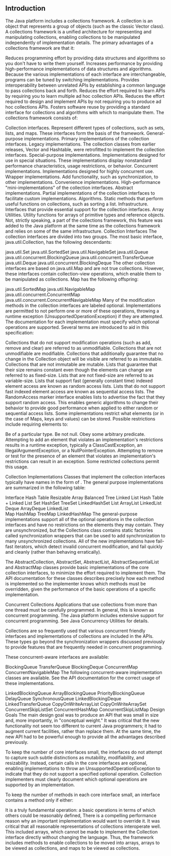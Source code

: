 ## Introduction
The Java platform includes a collections framework. A collection is an object that represents a group of objects (such as the classic Vector class). A collections framework is a unified architecture for representing and manipulating collections, enabling collections to be manipulated independently of implementation details.
The primary advantages of a collections framework are that it:

Reduces programming effort by providing data structures and algorithms so you don't have to write them yourself.
Increases performance by providing high-performance implementations of data structures and algorithms. Because the various implementations of each interface are interchangeable, programs can be tuned by switching implementations.
Provides interoperability between unrelated APIs by establishing a common language to pass collections back and forth.
Reduces the effort required to learn APIs by requiring you to learn multiple ad hoc collection APIs.
Reduces the effort required to design and implement APIs by not requiring you to produce ad hoc collections APIs.
Fosters software reuse by providing a standard interface for collections and algorithms with which to manipulate them.
The collections framework consists of:

Collection interfaces. Represent different types of collections, such as sets, lists, and maps. These interfaces form the basis of the framework.
General-purpose implementations. Primary implementations of the collection interfaces.
Legacy implementations. The collection classes from earlier releases, Vector and Hashtable, were retrofitted to implement the collection interfaces.
Special-purpose implementations. Implementations designed for use in special situations. These implementations display nonstandard performance characteristics, usage restrictions, or behavior.
Concurrent implementations. Implementations designed for highly concurrent use.
Wrapper implementations. Add functionality, such as synchronization, to other implementations.
Convenience implementations. High-performance "mini-implementations" of the collection interfaces.
Abstract implementations. Partial implementations of the collection interfaces to facilitate custom implementations.
Algorithms. Static methods that perform useful functions on collections, such as sorting a list.
Infrastructure. Interfaces that provide essential support for the collection interfaces.
Array Utilities. Utility functions for arrays of primitive types and reference objects. Not, strictly speaking, a part of the collections framework, this feature was added to the Java platform at the same time as the collections framework and relies on some of the same infrastructure.
Collection Interfaces
The collection interfaces are divided into two groups. The most basic interface, java.util.Collection, has the following descendants:

java.util.Set
java.util.SortedSet
java.util.NavigableSet
java.util.Queue
java.util.concurrent.BlockingQueue
java.util.concurrent.TransferQueue
java.util.Deque
java.util.concurrent.BlockingDeque
The other collection interfaces are based on java.util.Map and are not true collections. However, these interfaces contain collection-view operations, which enable them to be manipulated as collections. Map has the following offspring:

java.util.SortedMap
java.util.NavigableMap
java.util.concurrent.ConcurrentMap
java.util.concurrent.ConcurrentNavigableMap
Many of the modification methods in the collection interfaces are labeled optional. Implementations are permitted to not perform one or more of these operations, throwing a runtime exception (UnsupportedOperationException) if they are attempted. The documentation for each implementation must specify which optional operations are supported. Several terms are introduced to aid in this specification:

Collections that do not support modification operations (such as add, remove and clear) are referred to as unmodifiable. Collections that are not unmodifiable are modifiable.
Collections that additionally guarantee that no change in the Collection object will be visible are referred to as immutable. Collections that are not immutable are mutable.
Lists that guarantee that their size remains constant even though the elements can change are referred to as fixed-size. Lists that are not fixed-size are referred to as variable-size.
Lists that support fast (generally constant time) indexed element access are known as random access lists. Lists that do not support fast indexed element access are known as sequential access lists. The RandomAccess marker interface enables lists to advertise the fact that they support random access. This enables generic algorithms to change their behavior to provide good performance when applied to either random or sequential access lists.
Some implementations restrict what elements (or in the case of Maps, keys and values) can be stored. Possible restrictions include requiring elements to:

Be of a particular type.
Be not null.
Obey some arbitrary predicate.
Attempting to add an element that violates an implementation's restrictions results in a runtime exception, typically a ClassCastException, an IllegalArgumentException, or a NullPointerException. Attempting to remove or test for the presence of an element that violates an implementation's restrictions can result in an exception. Some restricted collections permit this usage.

Collection Implementations
Classes that implement the collection interfaces typically have names in the form of <Implementation-style><Interface>. The general purpose implementations are summarized in the following table:

Interface	Hash Table	Resizable Array	Balanced Tree	Linked List	Hash Table + Linked List
Set	HashSet	 	TreeSet	 	LinkedHashSet
List	 	ArrayList	 	LinkedList	 
Deque	 	ArrayDeque	 	LinkedList	 
Map	HashMap	 	TreeMap	 	LinkedHashMap
The general-purpose implementations support all of the optional operations in the collection interfaces and have no restrictions on the elements they may contain. They are unsynchronized, but the Collections class contains static factories called synchronization wrappers that can be used to add synchronization to many unsynchronized collections. All of the new implementations have fail-fast iterators, which detect invalid concurrent modification, and fail quickly and cleanly (rather than behaving erratically).

The AbstractCollection, AbstractSet, AbstractList, AbstractSequentialList and AbstractMap classes provide basic implementations of the core collection interfaces, to minimize the effort required to implement them. The API documentation for these classes describes precisely how each method is implemented so the implementer knows which methods must be overridden, given the performance of the basic operations of a specific implementation.

Concurrent Collections
Applications that use collections from more than one thread must be carefully programmed. In general, this is known as concurrent programming. The Java platform includes extensive support for concurrent programming. See Java Concurrency Utilities for details.

Collections are so frequently used that various concurrent friendly interfaces and implementations of collections are included in the APIs. These types go beyond the synchronization wrappers discussed previously to provide features that are frequently needed in concurrent programming.

These concurrent-aware interfaces are available:

BlockingQueue
TransferQueue
BlockingDeque
ConcurrentMap
ConcurrentNavigableMap
The following concurrent-aware implementation classes are available. See the API documentation for the correct usage of these implementations.

LinkedBlockingQueue
ArrayBlockingQueue
PriorityBlockingQueue
DelayQueue
SynchronousQueue
LinkedBlockingDeque
LinkedTransferQueue
CopyOnWriteArrayList
CopyOnWriteArraySet
ConcurrentSkipListSet
ConcurrentHashMap
ConcurrentSkipListMap
Design Goals
The main design goal was to produce an API that was small in size and, more importantly, in "conceptual weight." It was critical that the new functionality not seem too different to current Java programmers; it had to augment current facilities, rather than replace them. At the same time, the new API had to be powerful enough to provide all the advantages described previously.

To keep the number of core interfaces small, the interfaces do not attempt to capture such subtle distinctions as mutability, modifiability, and resizability. Instead, certain calls in the core interfaces are optional, enabling implementations to throw an UnsupportedOperationException to indicate that they do not support a specified optional operation. Collection implementers must clearly document which optional operations are supported by an implementation.

To keep the number of methods in each core interface small, an interface contains a method only if either:

It is a truly fundamental operation: a basic operations in terms of which others could be reasonably defined,
There is a compelling performance reason why an important implementation would want to override it.
It was critical that all reasonable representations of collections interoperate well. This included arrays, which cannot be made to implement the Collection interface directly without changing the language. Thus, the framework includes methods to enable collections to be moved into arrays, arrays to be viewed as collections, and maps to be viewed as collections.
